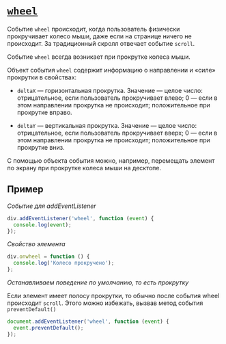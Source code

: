 # [`wheel`](../index.md)

Событие `wheel` происходит, когда пользователь физически прокручивает колесо мыши, даже если на странице ничего не происходит. За традиционный скролл отвечает событие `scroll`.

Событие `wheel` всегда возникает при прокрутке колеса мыши.

Объект события `wheel` содержит информацию о направлении и «силе» прокрутки в свойствах:

- `deltaX` — горизонтальная прокрутка. Значение — целое число:
  отрицательное, если пользователь прокручивает влево;
  0 — если в этом направлении прокрутка не происходит;
  положительное при прокрутке вправо.

- `deltaY` — вертикальная прокрутка. Значение — целое число:
  отрицательное, если пользователь прокручивает вверх;
  0 — если в этом направлении прокрутка не происходит;
  положительное при прокрутке вниз.

С помощью объекта события можно, например, перемещать элемент по экрану при прокрутке колеса мыши на десктопе.

## Пример

_Событие для addEventListener_

```js
div.addEventListener('wheel', function (event) {
  console.log(event);
});
```

_Свойство элемента_

```js
div.onwheel = function () {
  console.log('Колесо прокручено');
};
```

_Останавливаем поведение по умолчанию, то есть прокрутку_

Если элемент имеет полосу прокрутки, то обычно после события wheel происходит `scroll`. Этого можно избежать, вызвав метод события `preventDefault()`

```js
document.addEventListener('wheel', function (event) {
  event.preventDefault();
});
```

